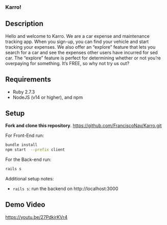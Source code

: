 ### Karro!

## Description
Hello and welcome to Karro. We are a car expense and maintenance tracking app. When you sign-up, you can find your vehicle and start tracking your expenses. We also offer an “explore” feature that lets you search for a car and see the expenses other users have incurred for sed car. The “explore” feature is perfect for determining whether or not you’re overpaying for something. It’s FREE, so why not try us out?

## Requirements
- Ruby 2.7.3
- NodeJS (v14 or higher), and npm

## Setup
**Fork and clone this repository**.
https://github.com/FranciscoNav/Karro.git

For Front-End run:
```sh
bundle install
npm start  --prefix client
```

For the Back-end run:
```sh
rails s
```

Additional setup notes:
- `rails s`: run the backend on http://localhost:3000

## Demo Video
https://youtu.be/27PdkirKVr4